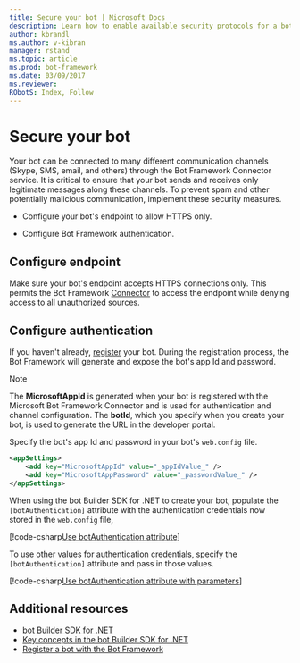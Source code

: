 ```yaml
---
title: Secure your bot | Microsoft Docs
description: Learn how to enable available security protocols for a bot built with the bot Builder SDK for .NET.
author: kbrandl
ms.author: v-kibran
manager: rstand
ms.topic: article
ms.prod: bot-framework
ms.date: 03/09/2017
ms.reviewer:
RObotS: Index, Follow
---
```


# Secure your bot

Your bot can be connected to many different communication channels (Skype, SMS, email, and others) through the Bot Framework Connector service. It is critical to ensure that your bot sends and receives only legitimate messages along these channels. To prevent spam and other potentially malicious communication, implement these security measures.

* Configure your bot's endpoint to allow HTTPS only. 

* Configure Bot Framework authentication.

## Configure endpoint

Make sure your bot's endpoint accepts HTTPS connections only. This permits the Bot Framework [Connector](~/dotnet/concepts.md#connector) to access the endpoint while denying access to all unauthorized sources.

## Configure authentication

 If you haven't already, [register](~/portal-register-bot.md) your bot. During the registration process, the Bot Framework will generate and expose the bot's app Id and password.

 >[!NOTE]
 > The **MicrosoftAppId** is generated when your bot is registered with the Microsoft 
 > Bot Framework Connector and is used for authentication and channel configuration.
 > The **botId**, which you specify when you create your bot, is used to generate the URL
 > in the developer portal.
 
Specify the bot's app Id and password in your bot's `web.config` file.

```xml
<appSettings>
    <add key="MicrosoftAppId" value="_appIdValue_" />
    <add key="MicrosoftAppPassword" value="_passwordValue_" />
</appSettings>
```
When using the bot Builder SDK for .NET to create your bot, populate the `[botAuthentication]` attribute with the authentication credentials now stored in the `web.config` file, 

[!code-csharp[Use botAuthentication attribute](~/includes/code/dotnet-security.cs#attribute1)]

To use other values for authentication credentials, specify the `[botAuthentication]` attribute and pass in those values.

[!code-csharp[Use botAuthentication attribute with parameters](~/includes/code/dotnet-security.cs#attribute2)]

## Additional resources

- [bot Builder SDK for .NET](~/dotnet/index.md)
- [Key concepts in the bot Builder SDK for .NET](~/dotnet/concepts.md)
- [Register a bot with the Bot Framework](~/portal-register-bot.md)